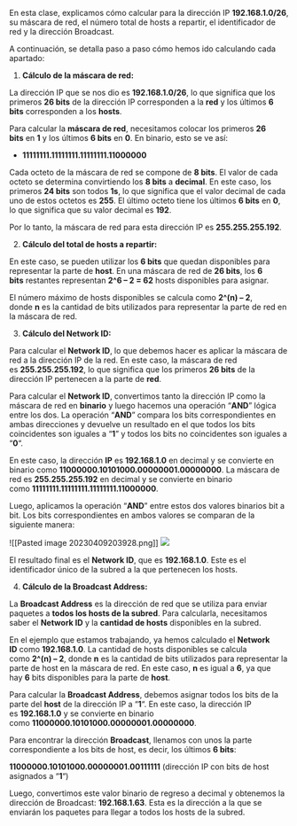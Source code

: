 En esta clase, explicamos cómo calcular para la dirección IP **192.168.1.0/26**, su máscara de red, el número total de hosts a repartir, el identificador de red y la dirección Broadcast.

A continuación, se detalla paso a paso cómo hemos ido calculando cada apartado:

1.  **Cálculo de la máscara de red:**

La dirección IP que se nos dio es **192.168.1.0/26**, lo que significa que los primeros **26 bits** de la dirección IP corresponden a la **red** y los últimos **6 bits** corresponden a los **hosts**.

Para calcular la **máscara de red**, necesitamos colocar los primeros **26 bits** en **1** y los últimos **6 bits** en **0**. En binario, esto se ve así:

-   **11111111.11111111.11111111.11000000**

Cada octeto de la máscara de red se compone de **8 bits**. El valor de cada octeto se determina convirtiendo los **8 bits** a **decimal**. En este caso, los primeros **24 bits** son todos **1s**, lo que significa que el valor decimal de cada uno de estos octetos es **255**. El último octeto tiene los últimos **6 bits** en **0**, lo que significa que su valor decimal es **192**.

Por lo tanto, la máscara de red para esta dirección IP es **255.255.255.192**.

2.  **Cálculo del total de hosts a repartir:**

En este caso, se pueden utilizar los **6 bits** que quedan disponibles para representar la parte de **host**. En una máscara de red de **26 bits**, los **6 bits** restantes representan **2^6 – 2 = 62** hosts disponibles para asignar.

El número máximo de hosts disponibles se calcula como **2^(n) – 2**, donde **n** es la cantidad de bits utilizados para representar la parte de red en la máscara de red.

3.  **Cálculo del Network ID:**

Para calcular el **Network ID**, lo que debemos hacer es aplicar la máscara de red a la dirección IP de la red. En este caso, la máscara de red es **255.255.255.192**, lo que significa que los primeros **26 bits** de la dirección IP pertenecen a la parte de **red**.

Para calcular el **Network ID**, convertimos tanto la dirección IP como la máscara de red en **binario** y luego hacemos una operación “**AND**” lógica entre los dos. La operación “**AND**” compara los bits correspondientes en ambas direcciones y devuelve un resultado en el que todos los bits coincidentes son iguales a “**1**” y todos los bits no coincidentes son iguales a “**0**“.

En este caso, la dirección **IP** es **192.168.1.0** en decimal y se convierte en binario como **11000000.10101000.00000001.00000000**. La máscara de red es **255.255.255.192** en decimal y se convierte en binario como **11111111.11111111.11111111.11000000**.

Luego, aplicamos la operación “**AND**” entre estos dos valores binarios bit a bit. Los bits correspondientes en ambos valores se comparan de la siguiente manera:

![[Pasted image 20230409203928.png]]
![](https://hack4u.io/wp-content/uploads/2022/12/bitsAND-693x129.png)

El resultado final es el **Network ID**, que es **192.168.1.0**. Este es el identificador único de la subred a la que pertenecen los hosts.

4.  **Cálculo de la Broadcast Address:**

La **Broadcast Address** es la dirección de red que se utiliza para enviar paquetes a **todos los hosts de la subred**. Para calcularla, necesitamos saber el **Network ID** y la **cantidad de hosts** disponibles en la subred.

En el ejemplo que estamos trabajando, ya hemos calculado el **Network ID** como **192.168.1.0**. La cantidad de hosts disponibles se calcula como **2^(n) – 2**, donde **n** es la cantidad de bits utilizados para representar la parte de host en la máscara de red. En este caso, **n** es igual a **6**, ya que hay **6** bits disponibles para la parte de **host**.

Para calcular la **Broadcast Address**, debemos asignar todos los bits de la parte del **host** de la dirección IP a “**1**“. En este caso, la dirección IP es **192.168.1.0** y se convierte en binario como **11000000.10101000.00000001.00000000**.

Para encontrar la dirección **Broadcast**, llenamos con unos la parte correspondiente a los bits de host, es decir, los últimos **6 bits**:

**11000000.10101000.00000001.00111111** (dirección IP con bits de host asignados a “**1**“)

Luego, convertimos este valor binario de regreso a decimal y obtenemos la dirección de Broadcast: **192.168.1.63**. Esta es la dirección a la que se enviarán los paquetes para llegar a todos los hosts de la subred.